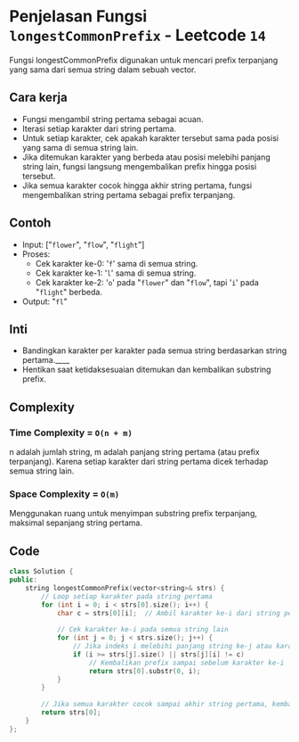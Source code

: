 # Penjelasan Fungsi `longestCommonPrefix` - Leetcode `14`

Fungsi longestCommonPrefix digunakan untuk mencari prefix terpanjang yang sama dari semua string dalam sebuah vector.

## Cara kerja

- Fungsi mengambil string pertama sebagai acuan.
- Iterasi setiap karakter dari string pertama.
- Untuk setiap karakter, cek apakah karakter tersebut sama pada posisi yang sama di semua string lain.
- Jika ditemukan karakter yang berbeda atau posisi melebihi panjang string lain, fungsi langsung mengembalikan prefix hingga posisi tersebut.
- Jika semua karakter cocok hingga akhir string pertama, fungsi mengembalikan string pertama sebagai prefix terpanjang.

## Contoh

- Input: ["`flower`", "`flow`", "`flight`"]
- Proses:
  - Cek karakter ke-0: '`f`' sama di semua string.
  - Cek karakter ke-1: '`l`' sama di semua string.
  - Cek karakter ke-2: '`o`' pada "`flower`" dan "`flow`", tapi '`i`' pada "`flight`" berbeda.
- Output: "`fl`"

## Inti

- Bandingkan karakter per karakter pada semua string berdasarkan string pertama.____
- Hentikan saat ketidaksesuaian ditemukan dan kembalikan substring prefix.

## Complexity

### Time Complexity = `O(n + m)`

n adalah jumlah string, m adalah panjang string pertama (atau prefix terpanjang). Karena setiap karakter dari string pertama dicek terhadap semua string lain.

### Space Complexity = `O(m)`

Menggunakan ruang untuk menyimpan substring prefix terpanjang, maksimal sepanjang string pertama.

## Code

```cpp []
class Solution {
public:
    string longestCommonPrefix(vector<string>& strs) {
        // Loop setiap karakter pada string pertama
        for (int i = 0; i < strs[0].size(); i++) {
            char c = strs[0][i];  // Ambil karakter ke-i dari string pertama
            
            // Cek karakter ke-i pada semua string lain
            for (int j = 0; j < strs.size(); j++) {
                // Jika indeks i melebihi panjang string ke-j atau karakter berbeda
                if (i >= strs[j].size() || strs[j][i] != c)
                    // Kembalikan prefix sampai sebelum karakter ke-i
                    return strs[0].substr(0, i);
            }
        }
        
        // Jika semua karakter cocok sampai akhir string pertama, kembalikan string pertama
        return strs[0];
    }
};
```
